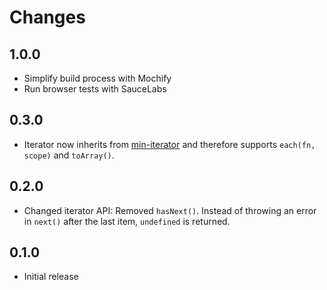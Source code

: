 # Changes

## 1.0.0

- Simplify build process with Mochify
- Run browser tests with SauceLabs

## 0.3.0

- Iterator now inherits from [min-iterator][] and therefore supports
  `each(fn, scope)` and `toArray()`.

[min-iterator]: https://github.com/mantoni/min-iterator.js

## 0.2.0

- Changed iterator API: Removed `hasNext()`. Instead of throwing an error in
  `next()` after the last item, `undefined` is returned.

## 0.1.0

- Initial release
